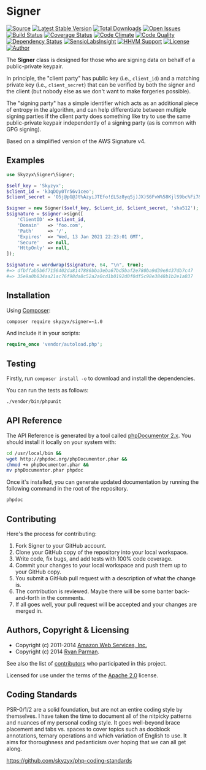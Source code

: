 # Signer

[![Source](http://img.shields.io/badge/source-skyzyx/signer-blue.svg?style=flat-square)](https://github.com/skyzyx/signer)
[![Latest Stable Version](http://img.shields.io/packagist/v/skyzyx/signer.svg?style=flat-square)](https://packagist.org/packages/skyzyx/signer)
[![Total Downloads](http://img.shields.io/packagist/dt/skyzyx/signer.svg?style=flat-square)](https://packagist.org/packages/skyzyx/signer)
[![Open Issues](http://img.shields.io/github/issues/skyzyx/signer.svg?style=flat-square)](https://github.com/skyzyx/signer/issues)
[![Build Status](http://img.shields.io/travis/skyzyx/signer/master.svg?style=flat-square)](https://travis-ci.org/skyzyx/signer)
[![Coverage Status](http://img.shields.io/coveralls/skyzyx/signer/master.svg?style=flat-square)](https://coveralls.io/r/skyzyx/signer?branch=master)
[![Code Climate](http://img.shields.io/codeclimate/github/skyzyx/signer.svg?style=flat-square)](https://codeclimate.com/github/skyzyx/signer)
[![Code Quality](http://img.shields.io/scrutinizer/g/skyzyx/signer.svg?style=flat-square)](https://scrutinizer-ci.com/g/skyzyx/signer)
[![Dependency Status](https://www.versioneye.com/user/projects/54483c0839f096d562000068/badge.svg?style=flat-square)](https://www.versioneye.com/user/projects/54483c0839f096d562000068)
[![SensioLabsInsight](https://insight.sensiolabs.com/projects/8e172d78-3f27-46df-9b32-757587440e77/mini.png)](https://insight.sensiolabs.com/projects/8e172d78-3f27-46df-9b32-757587440e77)
[![HHVM Support](http://img.shields.io/hhvm/skyzyx/signer.svg?style=flat-square)](https://hhvm.com)
[![License](http://img.shields.io/packagist/l/skyzyx/signer-blue.svg?style=flat-square)](https://packagist.org/packages/skyzyx/signer)
[![Author](http://img.shields.io/badge/author-@skyzyx-blue.svg?style=flat-square)](https://twitter.com/skyzyx)

The **Signer** class is designed for those who are signing data on behalf of a public-private keypair.

In principle, the "client party" has public key (i.e., `client_id`) and a matching private key (i.e., `client_secret`) that can be verified by both the signer and the client (but nobody else as we don't want to make forgeries possible).

The "signing party" has a simple identifier which acts as an additional piece of entropy in the algorithm, and can help differentiate between multiple signing parties if the client party does something like try to use the same public-private keypair independently of a signing party (as is common with GPG signing).

Based on a simplified version of the AWS Signature v4.


## Examples

```php
use Skyzyx\Signer\Signer;

$self_key = 'Skyzyx';
$client_id = 'k3qDQy0Tr56v1ceo';
$client_secret = 'O5j@pG@Jt%AzyiJTEfo!£LSz8yqSj)JX)S6FvW%58KjlS9bc%Fi7&&C4KSCT8hxd';

$signer = new Signer($self_key, $client_id, $client_secret, 'sha512');
$signature = $signer->sign([
    'ClientID' => $client_id,
    'Domain'   => 'foo.com',
    'Path'     => '/',
    'Expires'  => 'Wed, 13 Jan 2021 22:23:01 GMT',
    'Secure'   => null,
    'HttpOnly' => null,
]);

$signature = wordwrap($signature, 64, "\n", true);
#=> dfbffab5b6f7156402da8147886bba3eba67bd5baf2e780ba9d39e8437db7c47
#=> 35e9a0b834aa21ac76f98da8c52a2a0cd1b0192d0f0df5c98e3848b1b2e1a037
```


## Installation

Using [Composer]:
```bash
composer require skyzyx/signer=~1.0
```

And include it in your scripts:

```php
require_once 'vendor/autoload.php';
```


## Testing

Firstly, run `composer install -o` to download and install the dependencies.

You can run the tests as follows:
```bash
./vendor/bin/phpunit
```


## API Reference

The API Reference is generated by a tool called [phpDocumentor 2.x](http://phpdoc.org). You should install it locally
on your system with:

```bash
cd /usr/local/bin &&
wget http://phpdoc.org/phpDocumentor.phar &&
chmod +x phpDocumentor.phar &&
mv phpDocumentor.phar phpdoc
```

Once it's installed, you can generate updated documentation by running the following command in the root of the
repository.
```bash
phpdoc
```


## Contributing
Here's the process for contributing:

1. Fork Signer to your GitHub account.
2. Clone your GitHub copy of the repository into your local workspace.
3. Write code, fix bugs, and add tests with 100% code coverage.
4. Commit your changes to your local workspace and push them up to your GitHub copy.
5. You submit a GitHub pull request with a description of what the change is.
6. The contribution is reviewed. Maybe there will be some banter back-and-forth in the comments.
7. If all goes well, your pull request will be accepted and your changes are merged in.


## Authors, Copyright & Licensing

* Copyright (c) 2011-2014 [Amazon Web Services, Inc.](http://aws.amazon.com)
* Copyright (c) 2014 [Ryan Parman](http://ryanparman.com).

See also the list of [contributors](/skyzyx/signer/contributors) who participated in this project.

Licensed for use under the terms of the [Apache 2.0] license.

  [PHP]: http://php.net
  [Composer]: https://getcomposer.org
  [MIT]: http://www.opensource.org/licenses/mit-license.php
  [Apache 2.0]: http://opensource.org/licenses/Apache-2.0


## Coding Standards

PSR-0/1/2 are a solid foundation, but are not an entire coding style by themselves. I have taken the time to document all of the nitpicky patterns and nuances of my personal coding style. It goes well-beyond brace placement and tabs vs. spaces to cover topics such as docblock annotations, ternary operations and which variation of English to use. It aims for thoroughness and pedanticism over hoping that we can all get along.

<https://github.com/skyzyx/php-coding-standards>

  [PHP]: http://php.net
  [Composer]: https://getcomposer.org
  [MIT]: http://www.opensource.org/licenses/mit-license.php
  [Apache 2.0]: http://opensource.org/licenses/Apache-2.0
